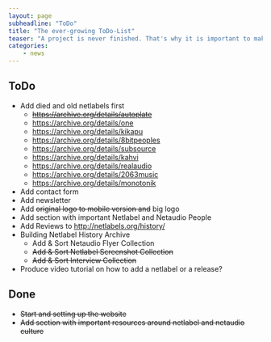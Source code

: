 ```yaml
---
layout: page
subheadline: "ToDo"
title: "The ever-growing ToDo-List"
teaser: "A project is never finished. That's why it is important to make some notes on the way. This is my ToDo-List for Netlabels.org."
categories:
    - news
---
```

## ToDo

- Add died and old netlabels first
    - <s>https://archive.org/details/autoplate</s>
    - https://archive.org/details/one
    - https://archive.org/details/kikapu
    - https://archive.org/details/8bitpeoples
    - https://archive.org/details/subsource
    - https://archive.org/details/kahvi
    - https://archive.org/details/realaudio
    - https://archive.org/details/2063music
    - https://archive.org/details/monotonik
- Add contact form
- Add newsletter
- Add <s>original logo to mobile version and</s> big logo
- Add section with important Netlabel and Netaudio People
- Add Reviews to <http://netlabels.org/history/>
- Building Netlabel History Archive
    - Add & Sort Netaudio Flyer Collection
    - <s>Add & Sort Netlabel Screenshot Collection</s>
    - <s>Add & Sort Interview Collection</s>
- Produce video tutorial on how to add a netlabel or a release?


## Done

- <s>Start and setting up the website</s>
- <s>Add section with important resources around netlabel and netaudio culture</s>